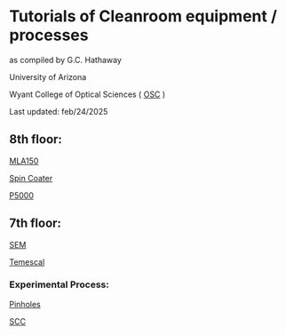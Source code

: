 # Tutorials of Cleanroom equipment / processes
as compiled by G.C. Hathaway  

University of Arizona 

Wyant College of Optical Sciences ( [OSC](https://wp.optics.arizona.edu/osccleanroom/policies/) )

Last updated: feb/24/2025

## 8th floor:

[MLA150](https://catinthehat-haway.github.io/OSCNANOFAB/MLA150) 

[Spin Coater](https://catinthehat-haway.github.io/OSCNANOFAB/Spin_Coater)

[P5000](https://catinthehat-haway.github.io/OSCNANOFAB/P5000)

## 7th floor:

[SEM](https://catinthehat-haway.github.io/OSCNANOFAB/SEM)

[Temescal](https://catinthehat-haway.github.io/OSCNANOFAB/Temescal)

### Experimental Process: 

[Pinholes](https://catinthehat-haway.github.io/OSCNANOFAB/pinholes_1550nm)

[SCC](https://catinthehat-haway.github.io/OSCNANOFAB/SCC)
